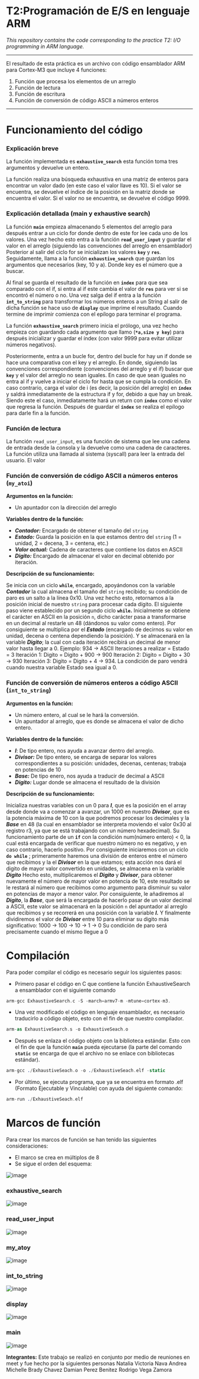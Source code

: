 # T2:Programación de E/S en lenguaje ARM

*This repository contains the code corresponding to the practice T2: I/O programming in ARM language.*

---

El resultado de esta práctica es un archivo con código ensamblador ARM para Cortex-M3 que incluye 4 funciones:

1. Función que procesa los elementos de un arreglo 
2. Función de lectura 
3. Función de escritura
4. Función de conversión de código ASCII a números enteros
---
# Funcionamiento del código

### Explicación breve

La función implementada es **`exhaustive_search`** esta función toma tres argumentos y devuelve un entero. 

La función realiza una búsqueda exhaustiva en una matriz de enteros para encontrar un valor dado (en este caso el valor llave es 10). Si el valor se encuentra, se devuelve el índice de la posición en la matriz donde se encuentra el valor. Si el valor no se encuentra, se devuelve el código 9999.

### Explicación detallada (main y exhaustive search)

La función **`main`** empieza almacenando 5 elementos del arreglo para después entrar a un ciclo for donde dentro de este for lee cada uno de los valores. Una vez hecho esto entra a la función **`read_user_input`** y guardar el valor en el arreglo (siguiendo las convenciones del arreglo en ensamblador)
Posterior al salir del ciclo for se inicializan los valores **`key`** y **`res`**.
Seguidamente, llama a la función **`exhaustive_search`** que guardan los argumentos que necesarios (key, 10 y a). Donde key es el número que a buscar.

Al final se guarda el resultado de la función en **`index`** para que sea comparado con el if, si entra al if este cambia el valor de **`res`** para ver si se encontró el número o no. 
Una vez salga del if entra a la función **`int_to_string`** para transformar los números enteros a un String al salir de dicha función se hace uso de  **`display`** que imprime el resultado. Cuando termine de imprimir comienza con el epílogo para terminar el programa.

La función **`exhaustive_search`** primero inicia el prólogo, una vez hecho empieza con guardando cada argumento que llamo (**`*a,size y key`**) para después inicializar y guardar el índex (con valor 9999 para evitar utilizar números negativos). 

Posteriormente, entra a un bucle for, dentro del bucle for hay un if donde se hace una comparativa con el key y el arreglo. En donde, siguiendo las convenciones correspondiente (convenciones del arreglo y el if) buscar que **`key`** y el valor del arreglo no sean iguales. En caso de que sean iguales no entra al if y vuelve a iniciar el ciclo for hasta que se cumpla la condición.
En caso contrario, carga el valor de i (es decir, la posición del arreglo) en **`índex`** y saldrá inmediatamente de la estructura if y for, debido a que hay un break.
Siendo este el caso, inmediatamente hará un return con **`índex`** como el valor que regresa la función. Después de guardar el **`índex`** se realiza el epílogo para darle fin a la función.

### Función de lectura

La función `read_user_input`, es una función de sistema que lee una cadena de entrada desde la consola y la devuelve como una cadena de caracteres. La función utiliza una llamada al sistema (syscall) para leer la entrada del usuario. El valor

 ### Función de conversión de código ASCII a números enteros (`my_atoi`)

**Argumentos en la función:**

- Un apuntador con la dirección del arreglo

**Variables dentro de la función:**

- ***Contador:*** Encargado de obtener el tamaño del `string`
- ***Estado:*** Guarda la posición en la que estamos dentro del `string` (1 = unidad, 2 = decena,   3 = centena, etc.)
- ***Valor actual:*** Cadena de caracteres que contiene los datos en ASCII
- ***Digito:*** Encargado de almacenar el valor en decimal obtenido por iteración.

**Descripción de su funcionamiento:**

Se inicia con un ciclo **`while`**, encargado, apoyándonos con la variable ***Contador*** la cual almacena el tamaño del `string` recibido; su condición de paro es un salto a la línea 0x10.
Una vez hecho esto, retornamos a la posición inicial de nuestro `string` para procesar cada dígito.
El siguiente paso viene establecido por un segundo ciclo **`while`.**
Inicialmente se obtiene el carácter en ASCII en la posición `n`, dicho carácter pasa a transformarse en un decimal al restarle un 48 (dándonos su valor como entero). Por consiguiente se multiplica por el ***Estado*** (encargado de decirnos su valor en unidad, decena o centena dependiendo la posición). Y se almacenará en la variable ***Digito***; la cual con cada iteración recibirá un decimal de menor valor hasta llegar a 0.
Ejemplo: 934 -> ASCII   Iteraciones a realizar =  Estado = 3
Iteración 1:  Digito = Digito + 900   ->    900
Iteración 2:  Digito = Digito + 30    ->    930
Iteración 3:  Digito = Digito + 4     ->    934.
La condición de paro vendrá cuando nuestra variable Estado sea igual a 0.

### Función de conversión de números enteros a código ASCII (`int_to_string`)

**Argumentos en la función:**

- Un número entero, al cual se le hará la conversión.
- Un apuntador al arreglo, que es donde se almacena el valor de dicho entero.

**Variables dentro de la función:**

- ***I***: De tipo entero, nos ayuda a avanzar dentro del arreglo.
- ***Divisor:*** De tipo entero, se encarga de separar los valores correspondientes a su posición: unidades, decenas, centenas; trabaja en potencias de 10
- ***Base:*** De tipo enero, nos ayuda a traducir de decimal a ASCII
- ***Digito:*** Lugar donde se almacena el resultado de la división

**Descripción de su funcionamiento:**

Inicializa nuestras variables con un 0 para ***I***, que es la posición en el array desde donde va a comenzar a avanzar, un 1000 en nuestro ***Divisor***, que es la potencia máxima de 10 con la que podremos procesar los decimales y la ***Base*** en 48 (la cual en ensamblador se interpreta moviendo el valor 0x30 al registro r3, ya que se está trabajando con un número hexadecimal).
Su funcionamiento parte de un **`if`** con la condición num(número entero) < 0, la cual está encargada de verificar que nuestro número no es negativo, y en caso contrario, hacerlo positivo.
Por consiguiente iniciaremos con un ciclo **`do while`** ; primeramente haremos una división de enteros entre el número que recibimos y la el ***Divisor*** en la que estamos; esta acción nos dará el digito de mayor valor convertido en unidades, se almacena en la variable ***Digito***
Hecho esto, multiplicaremos el ***Digito*** y ***Divisor***, para obtener nuevamente el número de mayor valor en potencia de 10, este resultado se le restará al número que recibimos como argumento para disminuir su valor en potencias de mayor a menor valor.
Por consiguiente, le añadiremos al ***Digito***, la ***Base***, que será la encargada de hacerlo pasar de un valor decimal a ASCII, este valor se almacenará en la posición `n` del apuntador al arreglo que recibimos y se recorrerá en una posición con la variable ***I.***
Y finalmente dividiremos el valor de ***Divisor*** entre 10 para eliminar su digito más significativo: 
1000 → 100 → 10 → 1 → 0
Su condición de paro será precisamente cuando el mismo llegue a 0

# Compilación

Para poder compilar el código es necesario seguir los siguientes pasos: 

- Primero pasar el código en C que contiene la función ExhaustiveSearch a ensamblador con el siguiente comando

```nasm
arm-gcc ExhaustiveSearch.c -S -march=armv7-m -mtune=cortex-m3.
```

- Una vez modificado el código en lenguaje ensamblador, es necesario traducirlo a código objeto, esto con el fin de que nuestro compilador.

```nasm
arm-as ExhaustiveSearch.s -o ExhaustiveSeach.o
```

- Después se enlaza el código objeto con la biblioteca estándar. Esto con el fin de que la función **`main`** pueda ejecutarse (la parte del comando **`static`**  se encarga de que el archivo no se enlace con bibliotecas estándar).

```nasm
arm-gcc ./ExhaustiveSeach.o -o ./ExhaustiveSeach.elf -static
```

- Por último, se ejecuta programa, que ya se encuentra en formato .elf (Formato Ejecutable y Vinculable) con ayuda del siguiente comando:

```nasm
arm-run ./ExhaustiveSeach.elf
```
# Marcos de función

Para crear los marcos de función se han tenido las siguientes consideraciones:

- El marco se crea en múltiplos de 8
- Se sigue el orden del esquema:

![image](https://user-images.githubusercontent.com/89500688/222771235-a71effa1-a210-4bfd-854a-fd212945bd5c.png)

### exhaustive_search
![image](https://user-images.githubusercontent.com/89500688/222769863-0697afae-e5db-45fa-973a-5110f99a1a6f.png)

### read_user_input
![image](https://user-images.githubusercontent.com/89500688/222770124-7f6d58c5-35b4-41a2-937a-b97c3055b964.png)

### my_atoy
![image](https://user-images.githubusercontent.com/89500688/222770334-f57f8836-a5e6-4f1a-9f0f-260a5a908a6f.png)

### int_to_string
![image](https://user-images.githubusercontent.com/89500688/222770937-836ca49a-3f2c-4be6-96f1-0338cf2c5ca9.png)

### display
![image](https://user-images.githubusercontent.com/89500688/222771714-abf785a4-66fb-430d-a180-5fe7615f90a2.png)

### main
![image](https://user-images.githubusercontent.com/89500688/222772004-6d0a6e80-7e6a-4236-aae2-47f0487dccd7.png)

**Integrantes:**
Este trabajo se realizó en conjunto por medio de reuniones en meet y fue hecho por la siguientes personas
Natalia Victoria Nava
Andrea Michelle Brady Chavez
Damian Perez Benitez
Rodrigo Vega Zamora

